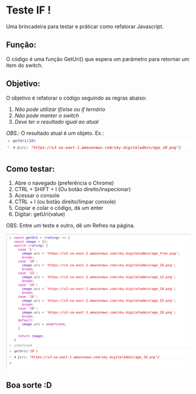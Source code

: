 # Teste IF !

<p>
  Uma brincadeira para testar e práticar como refatorar Javascript.
</p>

## Função:

O código é uma função GetUri() que espera um parámetro para retornar um item do switch. 

## Objetivo:

O objetivo é refatorar o código seguindo as regras abaixo:

1. *Não pode utilizar if/else ou if ternário*
2. *Não pode manter o switch*
3. *Deve ter o resultado igual ao atual*

*OBS.:* O resultado atual é um objeto. Ex.: <br> 
![](images/test.png)

## Como testar:

1. Abre o navegado (preferência o Chrome)
2. CTRL + SHIFT + I (Ou botão direito/inspecionar)
3. Acessar o console
4. CTRL + l (ou botão direito/limpar console)
5. Copiar e colar o código, dá um enter
6. Digitar: getUri(value)

OBS: Entre um teste e outro, dê um Refres na página. 

![](images/test1.png)

## Boa sorte :D